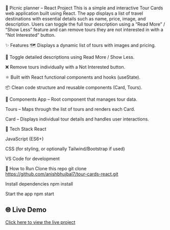 🧳 Picnic planner – React Project
This is a simple and interactive Tour Cards web application built using React. The app displays a list of travel destinations with essential details such as name, price, image, and description. Users can toggle the full tour description using a “Read More” / “Show Less” feature and can remove tours they are not interested in with a “Not Interested” button.

✨ Features
🗺️ Displays a dynamic list of tours with images and pricing.

📖 Toggle detailed descriptions using Read More / Show Less.

❌ Remove tours individually with a Not Interested button.

⚛️ Built with React functional components and hooks (useState).

📦 Clean code structure and reusable components (Card, Tours).

📁 Components
App – Root component that manages tour data.

Tours – Maps through the list of tours and renders each Card.

Card – Displays individual tour details and handles user interactions.

🔧 Tech Stack
React

JavaScript (ES6+)

CSS (for styling, or optionally Tailwind/Bootstrap if used)

VS Code for development

🚀 How to Run
Clone this repo
git clone https://github.com/anishbhujbal7/tour-cards-react.git

Install dependencies
npm install

Start the app
npm start
## 🌐 Live Demo
[Click here to view the live project](https://anishbhujbal7.github.io/picnic_planner)


